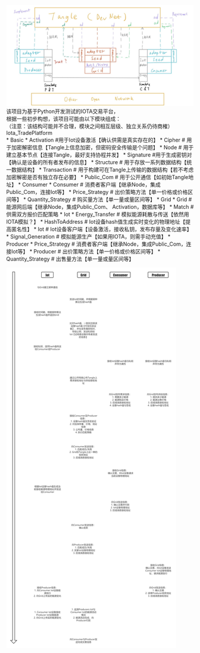 ![Msg_Flow](Information_Flow.png)
该项目为基于Python开发测试的IOTA交易平台，<br>
根据一些初步构想，该项目可能由以下模块组成：<br>
（注意：该结构可能并不合理，模块之间相互层级、独立关系仍待商榷）<br>
Iota_TradePlatform<br>
	* Basic
		* Activation  #用于Iot设备激活【确认供需是真实存在的】
		* Cipher  # 用于加密解密信息【Tangle上信息加密，但密码安全传输是个问题】
		* Node  # 用于建立基本节点【连接Tangle，最好支持协程并发】
		* Signature #用于生成密钥对【确认是设备的所有者发布的信息】
		* Structure  # 用于存放一系列数据结构【统一数据结构】
		* Transaction  # 用于构建可在Tangle上传输的数据结构【若不考虑加密解密是否有独立存在必要】
		* Public_Com  # 用于公开通信【如初始Tangle地址】
	* Consumer
		* Consumer  # 消费者客户端【继承Node，集成Public_Com，连接Iot等】
		* Price_Strategy  # 出价策略方法【单一价格或价格区间等】
		* Quantity_Strategy  # 购买量方法【单一量或量区间等】
	* Grid
		* Grid  # 能源网后端【继承Node，集成Public_Com、 Activation，数据库等】
		* Match  # 供需双方报价匹配策略
	* Iot
		* Energy_Transfer  # 模拟能源耗散与传送【依然用IOTA模拟？】
		* HashToAddress  # Iot设备hash值生成实时变化的物理地址【提高匿名性】
		* Iot  # Iot设备客户端【设备激活，接收私钥，发布存量及变化速率】
		* Signal_Generation  # 模拟能源生产【如果用IOTA，则需手动充值】
	* Producer
		* Price_Strategy  # 消费者客户端【继承Node，集成Public_Com，连接Iot等】
		* Producer  # 出价策略方法【单一价格或价格区间等】
		* Quantity_Strategy  # 出售量方法【单一量或量区间等】

![EventFlow](Event_Flow.jpg)